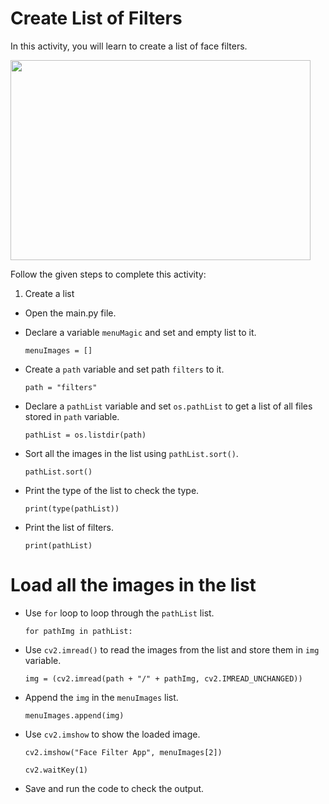 # Create List of Filters

In this activity, you will learn to create a list of face filters.

<img src= "https://s3.amazonaws.com/media-p.slid.es/uploads/1525749/images/10495566/readingvideo.gif" width = "480" height = "320">

Follow the given steps to complete this activity:

1. Create a list

- Open the main.py file.

- Declare a variable `menuMagic` and set and empty list to it.

  `menuImages = []`

- Create a `path` variable and set path `filters` to it.

  `path = "filters"`

- Declare a `pathList` variable and set `os.pathList` to get a list of all files stored in `path` variable.

  `pathList = os.listdir(path)`

- Sort all the images in the list using `pathList.sort()`.

  `pathList.sort()`

- Print the type of the list to check the type.

  `print(type(pathList))`

- Print the list of filters.

  `print(pathList)`

# Load all the images in the list

- Use `for` loop to loop through the `pathList` list.

  `for pathImg in pathList:`

- Use `cv2.imread()` to read the images from the list and store them in `img` variable.

  `img = (cv2.imread(path + "/" + pathImg, cv2.IMREAD_UNCHANGED))`

- Append the `img` in the `menuImages` list.

  `menuImages.append(img)`

- Use `cv2.imshow` to show the loaded image.

  `cv2.imshow("Face Filter App", menuImages[2])`

  `cv2.waitKey(1)`

- Save and run the code to check the output.
